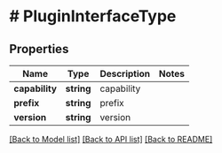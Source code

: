 # # PluginInterfaceType

## Properties

Name | Type | Description | Notes
------------ | ------------- | ------------- | -------------
**capability** | **string** | capability |
**prefix** | **string** | prefix |
**version** | **string** | version |

[[Back to Model list]](../../README.md#models) [[Back to API list]](../../README.md#endpoints) [[Back to README]](../../README.md)
